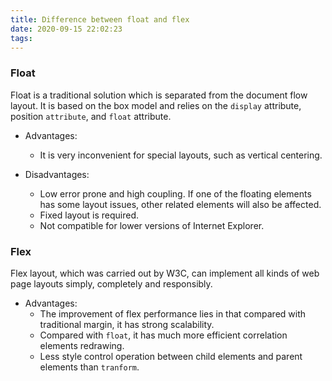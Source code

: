 ```yaml
---
title: Difference between float and flex
date: 2020-09-15 22:02:23
tags:
---
```


### **Float**

Float is a traditional solution which is separated from the document flow layout. It is based on the box model and relies on the `display` attribute, position `attribute`, and `float` attribute.

- Advantages:
  - It is very inconvenient for special layouts, such as vertical centering.

- Disadvantages:
  - Low error prone and high coupling. If one of the floating elements has some layout issues, other related elements will also be affected.
  - Fixed layout is required.
  - Not compatible for lower versions of Internet Explorer.

### **Flex**

Flex layout, which was carried out by W3C, can implement all kinds of web page layouts simply, completely and responsibly.

- Advantages:
  - The improvement of flex performance lies in that compared with traditional margin, it has strong scalability.
  - Compared with `float`, it has much more efficient correlation elements redrawing.
  - Less style control operation between child elements and parent elements than `tranform`.

